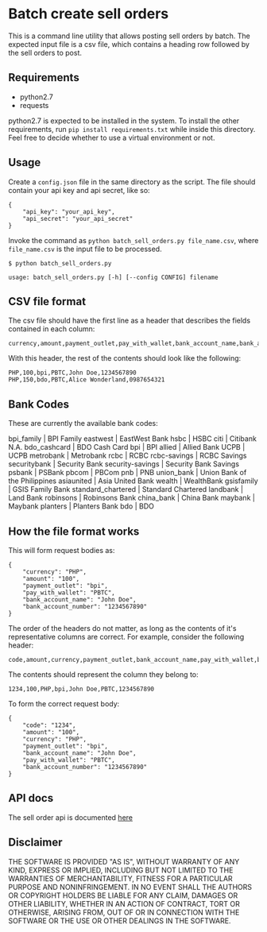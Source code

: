 # Batch create sell orders

This is a command line utility that allows posting sell orders by batch.
The expected input file is a csv file, which contains a heading row followed
by the sell orders to post.

## Requirements

* python2.7
* requests

python2.7 is expected to be installed in the system. To install the other
requirements, run `pip install requirements.txt` while inside this directory.
Feel free to decide whether to use a virtual environment or not.

## Usage

Create a `config.json` file in the same directory as the script. The file should
contain your api key and api secret, like so:

```
{
    "api_key": "your_api_key",
    "api_secret": "your_api_secret"
}
```

Invoke the command as `python batch_sell_orders.py file_name.csv`, where
`file_name.csv` is the input file to be processed.

```
$ python batch_sell_orders.py

usage: batch_sell_orders.py [-h] [--config CONFIG] filename
```

## CSV file format

The csv file should have the first line as a header that describes the fields
contained in each column:

```
currency,amount,payment_outlet,pay_with_wallet,bank_account_name,bank_account_number
```

With this header, the rest of the contents should look like the following:

```
PHP,100,bpi,PBTC,John Doe,1234567890
PHP,150,bdo,PBTC,Alice Wonderland,0987654321
```

## Bank Codes

These are currently the available bank codes:

 bpi_family         | BPI Family
 eastwest           | EastWest Bank
 hsbc               | HSBC
 citi               | Citibank N.A.
 bdo_cashcard       | BDO Cash Card
 bpi                | BPI
 allied             | Allied Bank
 UCPB               | UCPB
 metrobank          | Metrobank
 rcbc               | RCBC
 rcbc-savings       | RCBC Savings
 securitybank       | Security Bank
 security-savings   | Security Bank Savings
 psbank             | PSBank
 pbcom              | PBCom
 pnb                | PNB
 union_bank         | Union Bank of the Philippines
 asiaunited         | Asia United Bank
 wealth             | WealthBank
 gsisfamily         | GSIS Family Bank
 standard_chartered | Standard Chartered
 landbank           | Land Bank
 robinsons          | Robinsons Bank
 china_bank         | China Bank
 maybank            | Maybank
 planters           | Planters Bank
 bdo                | BDO


## How the file format works

This will form request bodies as:

```
{
    "currency": "PHP",
    "amount": "100",
    "payment_outlet": "bpi",
    "pay_with_wallet": "PBTC",
    "bank_account_name": "John Doe",
    "bank_account_number": "1234567890"
}
```

The order of the headers do not matter, as long as the contents of it's representative
columns are correct. For example, consider the following header:


```
code,amount,currency,payment_outlet,bank_account_name,pay_with_wallet,bank_account_number
```

The contents should represent the column they belong to:

```
1234,100,PHP,bpi,John Doe,PBTC,1234567890
```

To form the correct request body:

```
{
    "code": "1234",
    "amount": "100",
    "currency": "PHP",
    "payment_outlet": "bpi",
    "bank_account_name": "John Doe",
    "pay_with_wallet": "PBTC",
    "bank_account_number": "1234567890"
}
```

## API docs

The sell order api is documented [here](http://api.coins.asia/docs/sellorder)

## Disclaimer

THE SOFTWARE IS PROVIDED "AS IS", WITHOUT WARRANTY OF ANY KIND, EXPRESS OR
IMPLIED, INCLUDING BUT NOT LIMITED TO THE WARRANTIES OF MERCHANTABILITY,
FITNESS FOR A PARTICULAR PURPOSE AND NONINFRINGEMENT. IN NO EVENT SHALL THE
AUTHORS OR COPYRIGHT HOLDERS BE LIABLE FOR ANY CLAIM, DAMAGES OR OTHER
LIABILITY, WHETHER IN AN ACTION OF CONTRACT, TORT OR OTHERWISE, ARISING FROM,
OUT OF OR IN CONNECTION WITH THE SOFTWARE OR THE USE OR OTHER DEALINGS IN
THE SOFTWARE.
